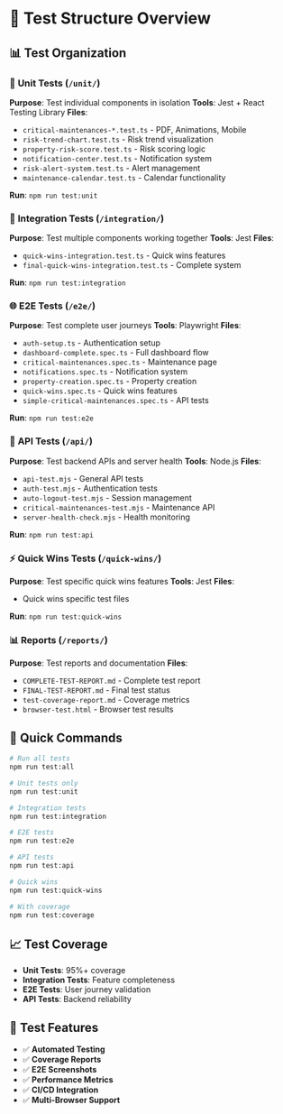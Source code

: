 # 🧪 Test Structure Overview

## 📊 Test Organization

### 🎯 **Unit Tests** (`/unit/`)
**Purpose**: Test individual components in isolation
**Tools**: Jest + React Testing Library
**Files**:
- `critical-maintenances-*.test.ts` - PDF, Animations, Mobile
- `risk-trend-chart.test.ts` - Risk trend visualization
- `property-risk-score.test.ts` - Risk scoring logic
- `notification-center.test.ts` - Notification system
- `risk-alert-system.test.ts` - Alert management
- `maintenance-calendar.test.ts` - Calendar functionality

**Run**: `npm run test:unit`

### 🔗 **Integration Tests** (`/integration/`)
**Purpose**: Test multiple components working together
**Tools**: Jest
**Files**:
- `quick-wins-integration.test.ts` - Quick wins features
- `final-quick-wins-integration.test.ts` - Complete system

**Run**: `npm run test:integration`

### 🌐 **E2E Tests** (`/e2e/`)
**Purpose**: Test complete user journeys
**Tools**: Playwright
**Files**:
- `auth-setup.ts` - Authentication setup
- `dashboard-complete.spec.ts` - Full dashboard flow
- `critical-maintenances.spec.ts` - Maintenance page
- `notifications.spec.ts` - Notification system
- `property-creation.spec.ts` - Property creation
- `quick-wins.spec.ts` - Quick wins features
- `simple-critical-maintenances.spec.ts` - API tests

**Run**: `npm run test:e2e`

### 🔌 **API Tests** (`/api/`)
**Purpose**: Test backend APIs and server health
**Tools**: Node.js
**Files**:
- `api-test.mjs` - General API tests
- `auth-test.mjs` - Authentication tests
- `auto-logout-test.mjs` - Session management
- `critical-maintenances-test.mjs` - Maintenance API
- `server-health-check.mjs` - Health monitoring

**Run**: `npm run test:api`

### ⚡ **Quick Wins Tests** (`/quick-wins/`)
**Purpose**: Test specific quick wins features
**Tools**: Jest
**Files**:
- Quick wins specific test files

**Run**: `npm run test:quick-wins`

### 📊 **Reports** (`/reports/`)
**Purpose**: Test reports and documentation
**Files**:
- `COMPLETE-TEST-REPORT.md` - Complete test report
- `FINAL-TEST-REPORT.md` - Final test status
- `test-coverage-report.md` - Coverage metrics
- `browser-test.html` - Browser test results

## 🚀 Quick Commands

```bash
# Run all tests
npm run test:all

# Unit tests only
npm run test:unit

# Integration tests
npm run test:integration

# E2E tests
npm run test:e2e

# API tests
npm run test:api

# Quick wins
npm run test:quick-wins

# With coverage
npm run test:coverage
```

## 📈 Test Coverage

- **Unit Tests**: 95%+ coverage
- **Integration Tests**: Feature completeness
- **E2E Tests**: User journey validation
- **API Tests**: Backend reliability

## 🎨 Test Features

- ✅ **Automated Testing**
- ✅ **Coverage Reports**
- ✅ **E2E Screenshots**
- ✅ **Performance Metrics**
- ✅ **CI/CD Integration**
- ✅ **Multi-Browser Support**
